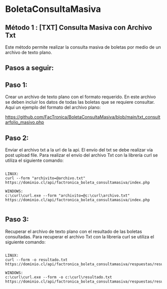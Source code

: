 # BoletaConsultaMasiva

Método 1 : [TXT] Consulta Masiva con Archivo Txt
------------------------------------------------
Este método permite realizar la consulta masiva de boletas por medio de un archivo de texto plano.

Pasos a seguir:
---------------

Paso 1:
-------
Crear un archivo de texto plano con el formato requerido.
En este archivo se deben incluir los datos de todas las boletas que se requiere consultar.
Aquí un ejemplo del formato del archivo plano:

https://github.com/FacTronica/BoletaConsultaMasiva/blob/main/txt_consultarfolio_masivo.php


Paso 2:
-------
Enviar el archivo txt a la url de la api.
El envío del txt se debe realizar vía post upload file.
Para realizar el envío del archivo Txt con la librería curl se utiliza el siguiente comando:

```

LINUX:
curl --form "archivito=@archivo.txt" https://dominio.cl/api/factronica_boleta_consultamasiva/index.php

WINDOWS:
c:\curl\curl.exe --form "archivito=@c:\curl\archivo.txt" https://dominio.cl/api/factronica_boleta_consultamasiva/index.php


```

Paso 3:
-------
Recuperar el archivo de texto plano con el resultado de las boletas consultadas.
Para recuperar el archivo Txt con la librería curl se utiliza el siguiente comando:

```

LINUX:
curl --form -o resultado.txt https://dominio.cl/api/factronica_boleta_consultamasiva/respuestas/resultado.txt

WINDOWS:
c:\curl\curl.exe --form -o c:\curl\resultado.txt https://dominio.cl/api/factronica_boleta_consultamasiva/respuestas/resultado.txt


```

